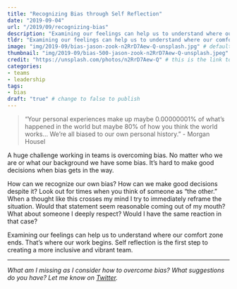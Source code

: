 ```yaml
---
title: "Recognizing Bias through Self Reflection"
date: "2019-09-04"
url: "/2019/09/recognizing-bias"
description: "Examining our feelings can help us to understand where our comfort zone ends. That’s where our work begins. Self reflection is the first step to creating a more inclusive and vibrant team."
tldr: "Examining our feelings can help us to understand where our comfort zone ends. That’s where our work begins. Self reflection is the first step to creating a more inclusive and vibrant team."
image: "img/2019-09/bias-jason-zook-n2RrD7Aew-Q-unsplash.jpg" # default width is 1280, path starts with "img/whatever.ext"
thumbnail: "img/2019-09/bias-500-jason-zook-n2RrD7Aew-Q-unsplash.jpeg" # default size should be 500x500, path starts with "img/whatever.ext"
credit: "https://unsplash.com/photos/n2RrD7Aew-Q" # this is the link to the page the image came from 
categories:
- teams
- leadership
tags: 
- bias
draft: "true" # change to false to publish
---
```


> “Your personal experiences make up maybe 0.00000001% of what’s happened in the world but maybe 80% of how you think the world works… We’re all biased to our own personal history.” - Morgan Housel  

A huge challenge working in teams is overcoming bias. No matter who we are or what our background we have some bias. It’s hard to make good decisions when bias gets in the way.

How can we recognize our own bias? How can we make good decisions despite it? Look out for times when you think of someone as “the other.” When a thought like this crosses my mind I try to immediately reframe the situation. Would that statement seem reasonable coming out of my mouth? What about someone I deeply respect? Would I have the same reaction in that case? 

Examining our feelings can help us to understand where our comfort zone ends. That’s where our work begins. Self reflection is the first step to creating a more inclusive and vibrant team.

---

*What am I missing as I consider how to overcome bias? What suggestions do you have? Let me know on [Twitter](https://twitter.com/adamtervort/).*